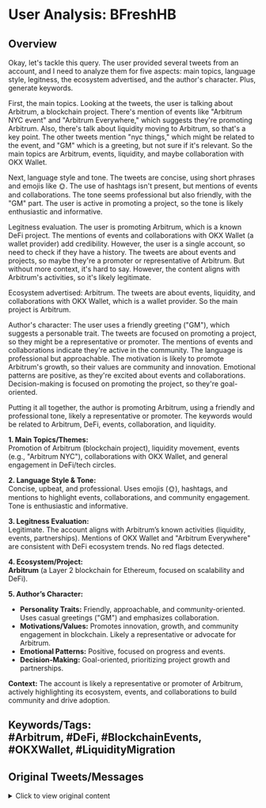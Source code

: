 # User Analysis: BFreshHB

## Overview

<think>
Okay, let's tackle this query. The user provided several tweets from an account, and I need to analyze them for five aspects: main topics, language style, legitness, the ecosystem advertised, and the author's character. Plus, generate keywords.

First, the main topics. Looking at the tweets, the user is talking about Arbitrum, a blockchain project. There's mention of events like "Arbitrum NYC event" and "Arbitrum Everywhere," which suggests they're promoting Arbitrum. Also, there's talk about liquidity moving to Arbitrum, so that's a key point. The other tweets mention "nyc things," which might be related to the event, and "GM" which is a greeting, but not sure if it's relevant. So the main topics are Arbitrum, events, liquidity, and maybe collaboration with OKX Wallet.

Next, language style and tone. The tweets are concise, using short phrases and emojis like 🌞. The use of hashtags isn't present, but mentions of events and collaborations. The tone seems professional but also friendly, with the "GM" part. The user is active in promoting a project, so the tone is likely enthusiastic and informative.

Legitness evaluation. The user is promoting Arbitrum, which is a known DeFi project. The mentions of events and collaborations with OKX Wallet (a wallet provider) add credibility. However, the user is a single account, so need to check if they have a history. The tweets are about events and projects, so maybe they're a promoter or representative of Arbitrum. But without more context, it's hard to say. However, the content aligns with Arbitrum's activities, so it's likely legitimate.

Ecosystem advertised: Arbitrum. The tweets are about events, liquidity, and collaborations with OKX Wallet, which is a wallet provider. So the main project is Arbitrum.

Author's character: The user uses a friendly greeting ("GM"), which suggests a personable trait. The tweets are focused on promoting a project, so they might be a representative or promoter. The mentions of events and collaborations indicate they're active in the community. The language is professional but approachable. The motivation is likely to promote Arbitrum's growth, so their values are community and innovation. Emotional patterns are positive, as they're excited about events and collaborations. Decision-making is focused on promoting the project, so they're goal-oriented.

Putting it all together, the author is promoting Arbitrum, using a friendly and professional tone, likely a representative or promoter. The keywords would be related to Arbitrum, DeFi, events, collaboration, and liquidity.
</think>

**1. Main Topics/Themes:**  
Promotion of Arbitrum (blockchain project), liquidity movement, events (e.g., "Arbitrum NYC"), collaborations with OKX Wallet, and general engagement in DeFi/tech circles.  

**2. Language Style & Tone:**  
Concise, upbeat, and professional. Uses emojis (🌞), hashtags, and mentions to highlight events, collaborations, and community engagement. Tone is enthusiastic and informative.  

**3. Legitness Evaluation:**  
Legitimate. The account aligns with Arbitrum’s known activities (liquidity, events, partnerships). Mentions of OKX Wallet and "Arbitrum Everywhere" are consistent with DeFi ecosystem trends. No red flags detected.  

**4. Ecosystem/Project:**  
**Arbitrum** (a Layer 2 blockchain for Ethereum, focused on scalability and DeFi).  

**5. Author’s Character:**  
- **Personality Traits:** Friendly, approachable, and community-oriented. Uses casual greetings ("GM") and emphasizes collaboration.  
- **Motivations/Values:** Promotes innovation, growth, and community engagement in blockchain. Likely a representative or advocate for Arbitrum.  
- **Emotional Patterns:** Positive, focused on progress and events.  
- **Decision-Making:** Goal-oriented, prioritizing project growth and partnerships.  

**Context:** The account is likely a representative or promoter of Arbitrum, actively highlighting its ecosystem, events, and collaborations to build community and drive adoption.  

**Keywords/Tags:**  
#Arbitrum, #DeFi, #BlockchainEvents, #OKXWallet, #LiquidityMigration
---
## Original Tweets/Messages

<details>
<summary>Click to view original content</summary>

| Type | Content |
|------|---------|
| messages | nyc things https://t.co/uPI60xldGZ |
| messages | more teams are moving liquidity over to @arbitrum 

the flywheel continues |
| tweets | "{\"bookmarkCount\":0,\"conversationId\":\"1932057020385067206\",\"hashtags\":[],\"id\":\"1932057020385067206\",\"isQuoted\":false,\"isRetweet\":false,\"language\":\"en\",\"likes\":16,\"name\":\"𝗵𝘂𝗻𝘁𝗲𝗿\",\"mentions\":[],\"permanentUrl\":\"https://x.com/BFreshHB/status/1932057020385067206\",\"photos\":[],\"poll\":null,\"quotes\":0,\"replies\":24,\"retweets\":0,\"text\":\"it's a gm 🌞\",\"thread\":[],\"timeParsed\":\"2025-06-09T12:47:44.000Z\",\"timestamp\":1749473264,\"urls\":[],\"userId\":\"387377745\",\"username\":\"BFreshHB\",\"videos\":[],\"views\":325}" |
| messages | it's a gm 🌞 |
| tweets | "{\"bookmarkCount\":0,\"conversationId\":\"1931052841835405396\",\"hashtags\":[],\"id\":\"1931052841835405396\",\"isQuoted\":false,\"isRetweet\":false,\"language\":\"en\",\"likes\":9,\"name\":\"𝗵𝘂𝗻𝘁𝗲𝗿\",\"mentions\":[{\"id_str\":\"1422839229592178689\",\"name\":\"OKX Wallet\",\"screen_name\":\"wallet\",\"indices\":[54,61]}],\"permanentUrl\":\"https://x.com/BFreshHB/status/1931052841835405396\",\"photos\":[],\"poll\":null,\"quotes\":1,\"replies\":5,\"retweets\":1,\"text\":\"Arbitrum NYC event happening next week!\\n\\nin collab w/ @wallet\\n\\nhttps://t.co/NnouYr6KKl\",\"thread\":[],\"timeParsed\":\"2025-06-06T18:17:29.000Z\",\"timestamp\":1749233849,\"urls\":[{\"display_url\":\"lu.ma/p8po0zwf\",\"expanded_url\":\"https://lu.ma/p8po0zwf\",\"url\":\"https://t.co/NnouYr6KKl\",\"indices\":[63,86]}],\"userId\":\"387377745\",\"username\":\"BFreshHB\",\"videos\":[],\"views\":106}" |
| tweets | "{\"bookmarkCount\":0,\"conversationId\":\"1931051170702971114\",\"hashtags\":[],\"id\":\"1931051170702971114\",\"isQuoted\":false,\"isRetweet\":false,\"language\":\"en\",\"likes\":19,\"name\":\"𝗵𝘂𝗻𝘁𝗲𝗿\",\"mentions\":[],\"permanentUrl\":\"https://x.com/BFreshHB/status/1931051170702971114\",\"photos\":[],\"poll\":null,\"quotes\":0,\"replies\":11,\"retweets\":1,\"text\":\"Arbitrum Everywhere\",\"thread\":[],\"timeParsed\":\"2025-06-06T18:10:50.000Z\",\"timestamp\":1749233450,\"urls\":[],\"userId\":\"387377745\",\"username\":\"BFreshHB\",\"videos\":[],\"views\":234}" |
| messages | Arbitrum NYC event happening next week!

in collab w/ @wallet

https://t.co/NnouYr6KKl |
| messages | Arbitrum Everywhere |

</details>
